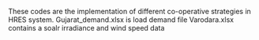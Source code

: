 These codes are the implementation of different co-operative strategies in HRES system.
Gujarat_demand.xlsx is load demand file
Varodara.xlsx contains a soalr irradiance and wind speed data
